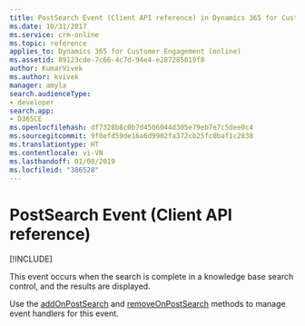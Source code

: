 ```yaml
---
title: PostSearch Event (Client API reference) in Dynamics 365 for Customer Engagement| MicrosoftDocs
ms.date: 10/31/2017
ms.service: crm-online
ms.topic: reference
applies_to: Dynamics 365 for Customer Engagement (online)
ms.assetid: 89123cde-7c66-4c7d-94e4-e287285019f8
author: KumarVivek
ms.author: kvivek
manager: amyla
search.audienceType:
- developer
search.app:
- D365CE
ms.openlocfilehash: df7328b8c0b7d4506044d305e79eb7e7c5dee0c4
ms.sourcegitcommit: 9f0efd59de16a6d9902fa372cb25fc0baf1c2838
ms.translationtype: HT
ms.contentlocale: vi-VN
ms.lasthandoff: 01/08/2019
ms.locfileid: "386528"
---
```

# <a name="postsearch-event-client-api-reference"></a>PostSearch Event (Client API reference)

[!INCLUDE[](../../../../includes/cc_applies_to_update_9_0_0.md)]

This event occurs when the search is complete in a knowledge base search control, and the results are displayed. 

Use the [addOnPostSearch](../controls/addOnPostSearch.md) and [removeOnPostSearch](../controls/removeOnPostSearch.md) methods to manage event handlers for this event. 



